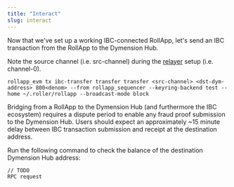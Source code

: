 ```yaml
---
title: "Interact"
slug: interact
---
```


Now that we've set up a working IBC-connected RollApp, let's send an IBC transaction from the RollApp to the Dymension Hub.

Note the source channel (i.e. src-channel) during the [relayer](./relayer.md) setup (i.e. channel-0).

```
rollapp_evm tx ibc-transfer transfer transfer <src-channel> <dst-dym-address> 800<denom> --from rollapp_sequencer --keyring-backend test --home ~/.roller/rollapp --broadcast-mode block
```

Bridging from a RollApp to the Dymension Hub (and furthermore the IBC ecosystem) requires a dispute period to enable any fraud proof submission to the Dymension Hub. Users should expect an approximately ~15 minute delay between IBC transaction submission and receipt at the destination address.

Run the following command to check the balance of the destination Dymension Hub address:

```
// TODO
RPC request
```

